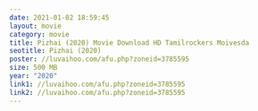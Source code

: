 ```yaml
---
date: 2021-01-02 18:59:45
layout: movie
category: movie
title: Pizhai (2020) Movie Download HD Tamilrockers Moivesda
seotitle: Pizhai (2020)
poster: //luvaihoo.com/afu.php?zoneid=3785595
size: 500 MB
year: "2020"
link1: //luvaihoo.com/afu.php?zoneid=3785595
link2: //luvaihoo.com/afu.php?zoneid=3785595
---
```

